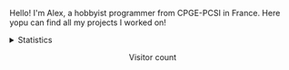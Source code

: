 
Hello! I'm Alex, a hobbyist programmer from CPGE-PCSI in France. Here yopu can find all my projects I worked on!

<details>
      <summary> Statistics </summary>
  <p align="center">
    <img align="center" src="https://github-readme-stats.vercel.app/api/?username=novus-alex&show_icons=true&include_all_commits=true&theme=dracula" />
    <br><br>
    <img align="center" src="https://github-readme-stats.vercel.app/api/top-langs/?username=novus-alex&layout=compact&theme=dracula" />
  </p>
</details>

<p align="center">
  Visitor count<br>
  <imd src="https://profile-counter.glitch.me/novus-alex/count.svg" />
</p>
